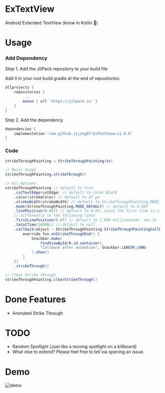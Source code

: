 # ExTextView

Android Extended TextView (know in Kotlin 🤩)

# Usage

### Add Dependency

Step 1. Add the JitPack repository to your build file

Add it in your root build.gradle at the end of repositories:
```gradle
allprojects {
    repositories {
        ...
        maven { url 'https://jitpack.io' }
    }
}
```

Step 2. Add the dependency
``` gradle
dependencies {
    implementation 'com.github.zijing07:ExTextView:v1.0.0'
}
```

### Code

```java
strikeThroughPainting = StrikeThroughPainting(tv)

// Basic Usage
strikeThroughPainting.strikeThrough()

// All Options
strikeThroughPainting // default to true
    .cutTextEdge(cutEdge) // default to Color.BLACK
    .color(strokeColor) // default to 2F px
    .strokeWidth(strokeWidth) // default to StrikeThroughPainting.MODE_DEFAULT
    .mode(StrikeThroughPainting.MODE_DEFAULT) // default to 0.65F
    .linePosition(0.65f) // default to 0.6F, since the first line is calculated
    // differently to the following lines
    .firstLinePosition(0.6f) // default to 1_000 milliseconds, aka 1s
    .totalTime(10000L) // default to null
    .callback(object : StrikeThroughPainting.StrikeThroughPaintingCallback {
        override fun onStrikeThroughEnd() {
            Snackbar.make(
                findViewById(R.id.container),
                "Callback after animation", Snackbar.LENGTH_LONG
            ).show()
        }
    })
    .strikeThrough()

// Clear Strike Through
strikeThroughPainting.clearStrikeThrough()
```

# Done Features
- Animated Strike Through

# TODO
- Random Spotlight (Just like a moving spotlight on a billboard)
- What else to extend? Please feel free to tell via opening an issue.

# Demo
![demo](demo.gif)